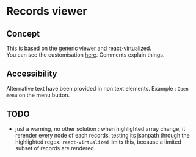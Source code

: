 # Records viewer

## Concept

This is based on the generic viewer and react-virtualized.  
You can see the customisation [here](./genericViewer.configuration.js). Comments explain things.

## Accessibility

Alternative text have been provided in non text elements. Example : `Open menu` on the menu button.

## TODO

* just a warning, no other solution : when highlighted array change, it rerender every node of each records, testing its jsonpath through the highlighted regex. `react-virtualized` limits this, because a limited subset of records are rendered.
